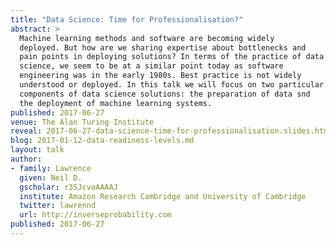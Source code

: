 ```yaml
---
title: "Data Science: Time for Professionalisation?"
abstract: >
  Machine learning methods and software are becoming widely
  deployed. But how are we sharing expertise about bottlenecks and
  pain points in deploying solutions? In terms of the practice of data
  science, we seem to be at a similar point today as software
  engineering was in the early 1980s. Best practice is not widely
  understood or deployed. In this talk we will focus on two particular
  components of data science solutions: the preparation of data snd
  the deployment of machine learning systems.
published: 2017-06-27
venue: The Alan Turing Institute
reveal: 2017-06-27-data-science-time-for-professionalisation.slides.html
blog: 2017-01-12-data-readiness-levels.md
layout: talk
author:
- family: Lawrence
  given: Neil D.
  gscholar: r3SJcvoAAAAJ
  institute: Amazon Research Cambridge and University of Cambridge
  twitter: lawrennd
  url: http://inverseprobability.com
published: 2017-06-27
---
```

